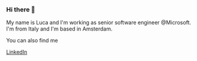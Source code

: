 ### Hi there 👋
My name is Luca and I'm working as senior software engineer @Microsoft. 
I'm from Italy and I'm based in Amsterdam.

You can also find me

<a href="https://www.linkedin.com/in/luca-todeschini/">
  LinkedIn
</a>
<br />

